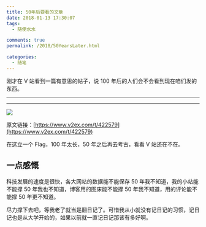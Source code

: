 ```yaml
---
title: 50年后要看的文章
date: 2018-01-13 17:30:07
tags:
  - 随便水水

comments: true
permalink: /2018/50YearsLater.html

categories:
  - 随笔
---
```


刚才在 V 站看到一篇有意思的帖子，说 100 年后的人们会不会看到现在咱们发的东西。

<!-- more -->

---

<Meting id="004KvnQu2AnzoV" server="tencent" type="song" />

---

![](https://s1.ax2x.com/2018/01/13/G8y1G.png)

原文链接：[https://www.v2ex.com/t/422579](https://www.v2ex.com/t/422579)

在这立一个 Flag，100 年太长，50 年之后再去考古，看看 V 站还在不在。

## 一点感慨

科技发展的速度是很快，各大网站的数据能不能保存 50 年我不知道，我的小站能不能撑 50 年我也不知道，博客用的图床能不能撑 50 年我不知道，用的评论能不能撑 50 年更不知道。

尽力撑下去吧，等我老了就当是翻日记了。可惜我从小就没有记日记的习惯，记日记也是从大学开始的，如果以前就一直记日记那该有多好啊。
